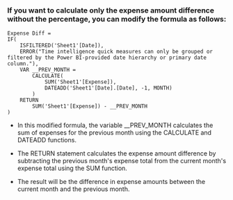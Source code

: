 ### If you want to calculate only the expense amount difference without the percentage, you can modify the formula as follows:

```
Expense Diff =
IF(
    ISFILTERED('Sheet1'[Date]),
    ERROR("Time intelligence quick measures can only be grouped or filtered by the Power BI-provided date hierarchy or primary date column."),
    VAR __PREV_MONTH =
        CALCULATE(
            SUM('Sheet1'[Expense]),
            DATEADD('Sheet1'[Date].[Date], -1, MONTH)
        )
    RETURN
        SUM('Sheet1'[Expense]) - __PREV_MONTH
)

```
* In this modified formula, the variable __PREV_MONTH calculates the sum of expenses for the previous month using the CALCULATE and DATEADD functions.

* The RETURN statement calculates the expense amount difference by subtracting the previous month's expense total from the current month's expense total using the SUM function.

* The result will be the difference in expense amounts between the current month and the previous month.
